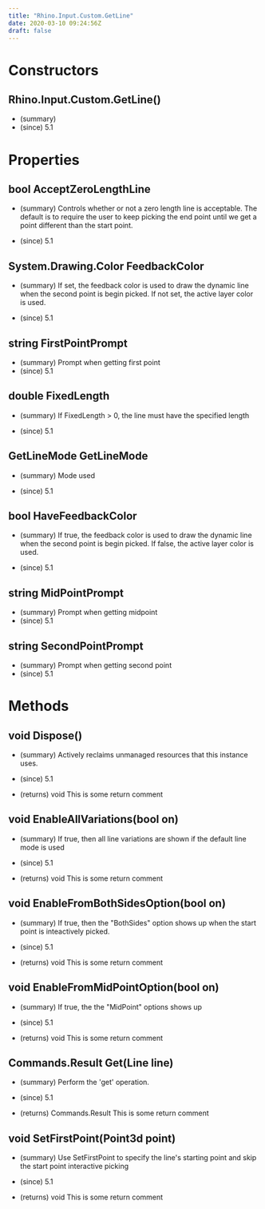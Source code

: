 ```yaml
---
title: "Rhino.Input.Custom.GetLine"
date: 2020-03-10 09:24:56Z
draft: false
---
```


# Constructors
## Rhino.Input.Custom.GetLine()
- (summary) 
- (since) 5.1
# Properties
## bool AcceptZeroLengthLine
- (summary) 
     Controls whether or not a zero length line is acceptable.
     The default is to require the user to keep picking the end
     point until we get a point different than the start point.
     
- (since) 5.1
## System.Drawing.Color FeedbackColor
- (summary) 
     If set, the feedback color is used to draw the dynamic
     line when the second point is begin picked.  If not set,
     the active layer color is used.
     
- (since) 5.1
## string FirstPointPrompt
- (summary) Prompt when getting first point
- (since) 5.1
## double FixedLength
- (summary) 
     If FixedLength > 0, the line must have the specified length
     
- (since) 5.1
## GetLineMode GetLineMode
- (summary) 
     Mode used
     
- (since) 5.1
## bool HaveFeedbackColor
- (summary) 
     If true, the feedback color is used to draw the dynamic
     line when the second point is begin picked.  If false,
     the active layer color is used.
     
- (since) 5.1
## string MidPointPrompt
- (summary) Prompt when getting midpoint
- (since) 5.1
## string SecondPointPrompt
- (summary) Prompt when getting second point
- (since) 5.1
# Methods
## void Dispose()
- (summary) 
     Actively reclaims unmanaged resources that this instance uses.
     
- (since) 5.1
- (returns) void This is some return comment
## void EnableAllVariations(bool on)
- (summary) 
     If true, then all line variations are shown if the default line mode is used
     
- (since) 5.1
- (returns) void This is some return comment
## void EnableFromBothSidesOption(bool on)
- (summary) 
     If true, then the "BothSides" option shows up when the
     start point is inteactively picked.
     
- (since) 5.1
- (returns) void This is some return comment
## void EnableFromMidPointOption(bool on)
- (summary) 
     If true, the the "MidPoint" options shows up
     
- (since) 5.1
- (returns) void This is some return comment
## Commands.Result Get(Line line)
- (summary) 
     Perform the 'get' operation.
     
- (since) 5.1
- (returns) Commands.Result This is some return comment
## void SetFirstPoint(Point3d point)
- (summary) 
     Use SetFirstPoint to specify the line's starting point and skip
     the start point interactive picking
     
- (since) 5.1
- (returns) void This is some return comment
